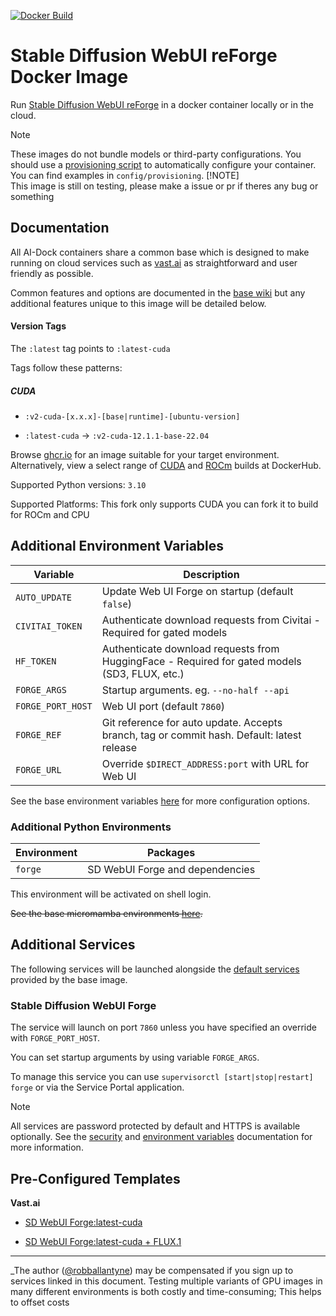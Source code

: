 [![Docker Build](https://github.com/hfzrk/stable-diffusion-webui-reforge-docker/actions/workflows/docker-build.yml/badge.svg)](https://github.com/hfzrk/stable-diffusion-webui-reforge-docker/actions/workflows/docker-build.yml)

# Stable Diffusion WebUI reForge Docker Image

Run [Stable Diffusion WebUI reForge](https://github.com/Panchovix/stable-diffusion-webui-reForge) in a docker container locally or in the cloud.

>[!NOTE]  
>These images do not bundle models or third-party configurations. You should use a [provisioning script](https://github.com/ai-dock/base-image/wiki/4.0-Running-the-Image#provisioning-script) to automatically configure your container. You can find examples in `config/provisioning`.
>[!NOTE]  
>This image is still on testing, please make a issue or pr if theres any bug or something

## Documentation

All AI-Dock containers share a common base which is designed to make running on cloud services such as [vast.ai](https://link.ai-dock.org/vast.ai) as straightforward and user friendly as possible.

Common features and options are documented in the [base wiki](https://github.com/ai-dock/base-image/wiki) but any additional features unique to this image will be detailed below.

#### Version Tags

The `:latest` tag points to `:latest-cuda`

Tags follow these patterns:

##### _CUDA_

- `:v2-cuda-[x.x.x]-[base|runtime]-[ubuntu-version]`

- `:latest-cuda` &rarr; `:v2-cuda-12.1.1-base-22.04`

Browse [ghcr.io](https://github.com/ai-dock/stable-diffusion-webui-forge/pkgs/container/stable-diffusion-webui) for an image suitable for your target environment. Alternatively, view a select range of [CUDA](https://hub.docker.com/r/aidockorg/stable-diffusion-webui-forge-cuda) and [ROCm](https://hub.docker.com/r/aidockorg/stable-diffusion-webui-forge-rocm) builds at DockerHub.

Supported Python versions: `3.10`

Supported Platforms: This fork only supports CUDA you can fork it to build for ROCm and CPU

## Additional Environment Variables

| Variable                 | Description |
| ------------------------ | ----------- |
| `AUTO_UPDATE`            | Update Web UI Forge on startup (default `false`) |
| `CIVITAI_TOKEN`          | Authenticate download requests from Civitai - Required for gated models |
| `HF_TOKEN`               | Authenticate download requests from HuggingFace - Required for gated models (SD3, FLUX, etc.) |
| `FORGE_ARGS`             | Startup arguments. eg. `--no-half --api` |
| `FORGE_PORT_HOST`        | Web UI port (default `7860`) |
| `FORGE_REF`              | Git reference for auto update. Accepts branch, tag or commit hash. Default: latest release |
| `FORGE_URL`              | Override `$DIRECT_ADDRESS:port` with URL for Web UI |

See the base environment variables [here](https://github.com/ai-dock/base-image/wiki/2.0-Environment-Variables) for more configuration options.

### Additional Python Environments

| Environment    | Packages |
| -------------- | ----------------------------------------- |
| `forge`        | SD WebUI Forge and dependencies |

This environment will be activated on shell login.

~~See the base micromamba environments [here](https://github.com/ai-dock/base-image/wiki/1.0-Included-Software#installed-micromamba-environments).~~

## Additional Services

The following services will be launched alongside the [default services](https://github.com/ai-dock/base-image/wiki/1.0-Included-Software) provided by the base image.

### Stable Diffusion WebUI Forge

The service will launch on port `7860` unless you have specified an override with `FORGE_PORT_HOST`.

You can set startup arguments by using variable `FORGE_ARGS`.

To manage this service you can use `supervisorctl [start|stop|restart] forge` or via the Service Portal application.

>[!NOTE]
>All services are password protected by default and HTTPS is available optionally. See the [security](https://github.com/ai-dock/base-image/wiki#security) and [environment variables](https://github.com/ai-dock/base-image/wiki/2.0-Environment-Variables) documentation for more information.

## Pre-Configured Templates

**Vast.​ai**

- [SD WebUI Forge:latest-cuda](https://link.ai-dock.org/template-vast-sd-webui-forge)

- [SD WebUI Forge:latest-cuda + FLUX.1](https://link.ai-dock.org/template-vast-webui-forge-flux)

---

_The author ([@robballantyne](https://github.com/robballantyne)) may be compensated if you sign up to services linked in this document. Testing multiple variants of GPU images in many different environments is both costly and time-consuming; This helps to offset costs
